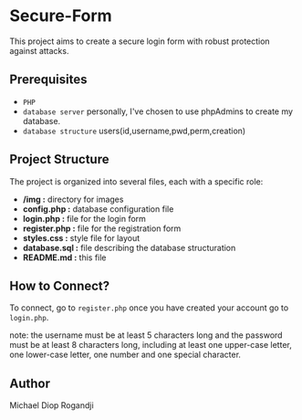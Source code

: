 # Secure-Form

This project aims to create a secure login form with robust protection against attacks.

## Prerequisites

- `PHP`
- `database server` personally, I've chosen to use phpAdmins to create my database.
- `database structure` users(id,username,pwd,perm,creation)

## Project Structure

The project is organized into several files, each with a specific role:

- **/img :** directory for images
- **config.php :** database configuration file
- **login.php :** file for the login form
- **register.php :** file for the registration form
- **styles.css :** style file for layout
- **database.sql :** file describing the database structuration
- **README.md :** this file

## How to Connect?

To connect, go to `register.php` once you have created your account go to `login.php`.

note: the username must be at least 5 characters long and the password must be at least 8 characters long, including at least one upper-case letter, one lower-case letter, one number and one special character.

## Author

Michael Diop Rogandji
